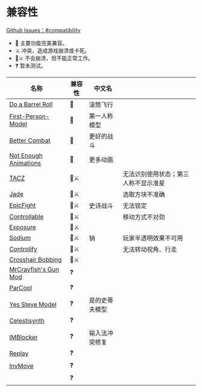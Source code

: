 # 兼容性

[Github Issues：#compatibility](https://github.com/Leawind/Third-Person/labels/compatibility)

-   👫 主要功能完美兼容。
-   ⚔️ 冲突，造成游戏崩溃或卡死。
-   👫⚔️ 不会崩溃，但不能正常工作。
-   ❓ 暂未测试。

| 名称                                                                   | 兼容性 | 中文名         |                                      |
| ---------------------------------------------------------------------- | ------ | -------------- | ------------------------------------ |
| [Do a Barrel Roll](https://github.com/enjarai/do-a-barrel-roll)        | 👫     | 滚筒飞行       |                                      |
| [First-Person-Model](https://github.com/tr7zw/FirstPersonModel)        | 👫     | 第一人称模型   |                                      |
| [Better Combat](https://github.com/ZsoltMolnarrr/BetterCombat)         | 👫     | 更好的战斗     |                                      |
| [Not Enough Animations](https://github.com/tr7zw/NotEnoughAnimations)  | 👫     | 更多动画       |                                      |
| [TACZ](https://github.com/MCModderAnchor/TACZ)                         | 👫⚔️   |                | 无法识别使用状态；第三人称不显示准星 |
| [Jade](https://github.com/Snownee/Jade)                                | 👫⚔️   |                | 选取方块不准确                       |
| [EpicFight](https://github.com/Yesssssman/epicfightmod)                | 👫⚔️   | 史诗战斗       | 无法锁定                             |
| [Controllable](https://github.com/MrCrayfish/Controllable)             | 👫⚔️   |                | 移动方式不对劲                       |
| [Exposure](https://github.com/mortuusars/Exposure)                     | 👫⚔️   |                |                                      |
| [Sodium](https://github.com/CaffeineMC/sodium-fabric)                  | 👫⚔️   | 钠             | 玩家半透明效果不可用                 |
| [Controlify](https://github.com/isXander/Controlify)                   | 👫⚔️   |                | 无法转动视角、行走                   |
| [Crosshair Bobbing](https://github.com/Krash220/CrosshairBobbingMod)   | 👫⚔️   |                |                                      |
| [MrCrayfish's Gun Mod](https://github.com/MrCrayfish/MrCrayfishGunMod) | ❓     |                |                                      |
| [ParCool](https://github.com/alRex-U/ParCool)                          | ❓     |                |                                      |
| [Yes Steve Model](https://github.com/TartaricAcid/ysm)                 | ❓     | 是的史蒂夫模型 |                                      |
| [Celestisynth](https://github.com/AquexTheSeal/Celestisynth)           | ❓     |                |                                      |
| [IMBlocker](https://github.com/reserveword/IMBlocker)                  | ❓     | 输入法冲突修复 |                                      |
| [Replay](https://github.com/ReplayMod/ReplayMod)                       | ❓     |                |                                      |
| [InvMove](https://github.com/PieKing1215/InvMove)                      | ❓     |                |                                      |
|                                                                        | ❓     |                |                                      |
